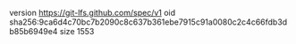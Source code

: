 version https://git-lfs.github.com/spec/v1
oid sha256:9ca6d4c70bc7b2090c8c637b361ebe7915c91a0080c2c4c66fdb3db85b6949e4
size 1553
